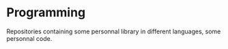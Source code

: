 Programming
===========

Repositories containing some personnal library in different languages, some personnal code.
